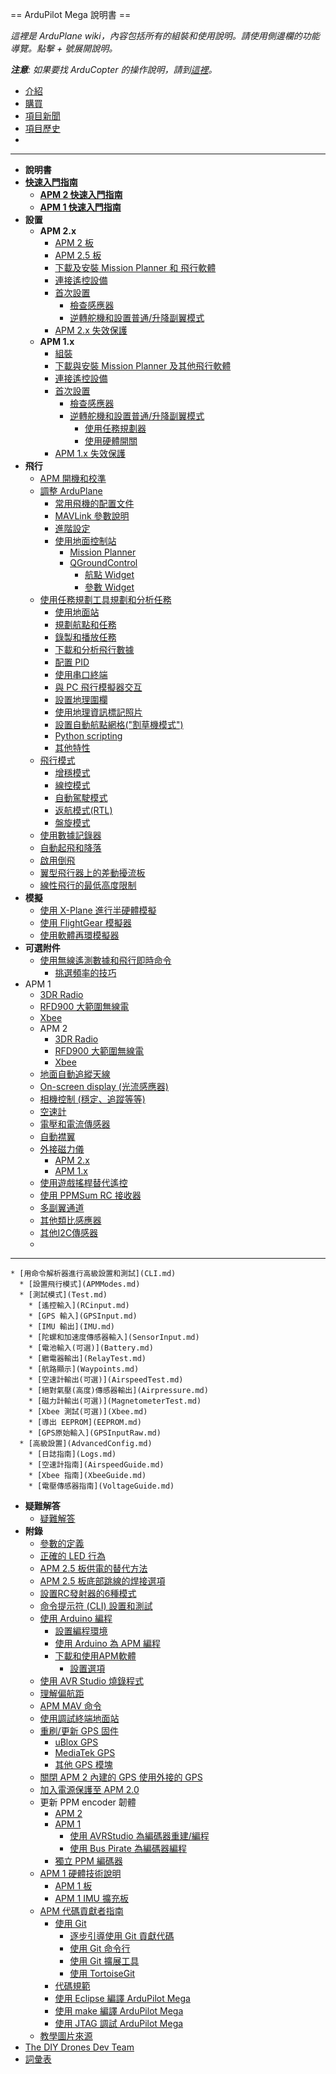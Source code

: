 ﻿== ArduPilot Mega 說明書 ==

_這裡是 ArduPlane wiki，內容包括所有的組裝和使用說明。請使用側邊欄的功能導覽。點擊 + 號展開說明。_

_**注意**: 如果要找 ArduCopter 的操作說明，請到[這裡](http://code.google.com/p/arducopter/wiki/)。_

  * [介紹](Introduction.md)
  * [購買](Get.md)
  * [項目新聞](News.md)
  * [項目歷史](History.md)
  * 
---

  * **說明書**
  * **[快速入門指南](ArduPlaneQuick.md)**
    * **[APM 2 快速入門指南](APM2Quick.md)**
    * **[APM 1 快速入門指南](Quick.md)**
  * **設置**
    * **APM 2.x**
      * [APM 2 板](APM2board.md)
      * [APM 2.5 板](APM25board.md)
      * [下載及安裝 Mission Planner 和 飛行軟體](MPInstallation.md)
      * [連接遙控設備](APM2RC.md)
      * [首次設置](APM2RCSetup.md)
        * [檢查感應器](AMP2SensorCheck.md)
        * [逆轉舵機和設置普通/升降副翼模式](APM2ReversingTop.md)
      * [APM 2.x 失效保護](APM2xFailsafe.md)
    * **APM 1.x**
      * [組裝](Assembly.md)
      * [下載與安裝 Mission Planner 及其他飛行軟體](MPInstallation1.md)
      * [連接遙控設備](RC.md)
      * [首次設置](RCSetup.md)
        * [檢查感應器](SensorCheck.md)
        * [逆轉舵機和設置普通/升降副翼模式](ReversingTop.md)
          * [使用任務規劃器](MavReversing.md)
          * [使用硬體開關](Reversing.md)
      * [APM 1.x 失效保護](Failsafe.md)
  * **飛行**
    * [APM 開機和校準](StartingArduPilotMega.md)
    * [調整 ArduPlane](Tuning.md)
      * [常用飛機的配置文件](ConfigFiles.md)
      * [MAVLink 參數說明](MAVParam.md)
      * [進階設定](APM_Config.md)
      * [使用地面控制站](GroundStation.md)
        * [Mission Planner](MissionPlanner.md)
        * [QGroundControl](QGC.md)
          * [航點 Widget](QGCWaypointWidget.md)
          * [參數 Widget](QGCParameterWidget.md)
    * [使用任務規劃工具規劃和分析任務](Mission.md)
      * [使用地面站](MPGCS.md)
      * [規劃航點和任務](MPWaypoint.md)
      * [錄製和播放任務](MPTlog.md)
      * [下載和分析飛行數據](MPDatalog.md)
      * [配置 PID](MPPID.md)
      * [使用串口終端](MPTerminal.md)
      * [與 PC 飛行模擬器交互](Xplane.md)
      * [設置地理圍欄](GeoFencing.md)
      * [使用地理資訊標記照片](Geotagging.md)
      * [設置自動航點網格("割草機模式")](AutoWP.md)
      * [Python scripting](Python.md)
      * [其他特性](MPOther.md)
    * [飛行模式](FlightModes.md)
      * [增穩模式](FlightModesStabilize.md)
      * [線控模式](FlightModesFlyByWire.md)
      * [自動駕駛模式](FlightModesAutoPilot.md)
      * [返航模式(RTL)](FlightModesReturnToLaunch.md)
      * [盤旋模式](FlightModesLoiter.md)
    * [使用數據記錄器](Datalogging.md)
    * [自動起飛和降落](AutoLand.md)
    * [啟用倒飛](InvertedFlight.md)
    * [翼型飛行器上的差動擾流板](Dspoiler.md)
    * [線性飛行的最低高度限制](FBWLowALT.md)
  * **模擬**
    * [使用 X-Plane 進行半硬體模擬](Xplane.md)
    * [使用 FlightGear 模擬器](FlightGear.md)
    * [使用軟體再環模擬器](SITL.md)
  * **可選附件**
    * [使用無線遙測數據和飛行即時命令](Telem.md)
      * [挑選頻率的技巧](Frequencies.md)
  * APM 1
    * [3DR Radio](APM13DRadio.md)
    * [RFD900 大範圍無線電](RFD900Radio.md)
    * [Xbee](APM1Wireless.md)
    * APM 2
      * [3DR Radio](3DRadio.md)
      * [RFD900 大範圍無線電](RFD900Radio.md)
      * [Xbee](APM2Wireless.md)
    * [地面自動追縱天線](AntennaTracking.md)
    * [On-screen display (光流感應器)](OSD.md)
    * [相機控制 (穩定、追蹤等等)](Tracking.md)
    * [空速計](Airspeed.md)
    * [電壓和電流傳感器](Voltage.md)
    * [自動襟翼](Flaps.md)
    * [外接磁力儀](Magnetometer.md)
      * [APM 2.x](MagAPM2.md)
      * [APM 1.x](MagAPM1.md)
    * [使用遊戲搖桿替代遙控](Joystick.md)
    * [使用 PPMSum RC 接收器](PPMSum.md)
    * [多副翼通道](MultipleAilerons.md)
    * [其他類比感應器](Analog.md)
    * [其他I2C傳感器](I2C.md)
    * 
---

    * [用命令解析器進行高級設置和測試](CLI.md)
      * [設置飛行模式](APMModes.md)
      * [測試模式](Test.md)
        * [遙控輸入](RCinput.md)
        * [GPS 輸入](GPSInput.md)
        * [IMU 輸出](IMU.md)
        * [陀螺和加速度傳感器輸入](SensorInput.md)
        * [電池輸入(可選)](Battery.md)
        * [繼電器輸出](RelayTest.md)
        * [航路顯示](Waypoints.md)
        * [空速計輸出(可選)](AirspeedTest.md)
        * [絕對氣壓(高度)傳感器輸出](Airpressure.md)
        * [磁力計輸出(可選)](MagnetometerTest.md)
        * [Xbee 測試(可選)](Xbee.md)
        * [導出 EEPROM](EEPROM.md)
        * [GPS原始輸入](GPSInputRaw.md)
      * [高級設置](AdvancedConfig.md)
        * [日誌指南](Logs.md)
        * [空速計指南](AirspeedGuide.md)
        * [Xbee 指南](XbeeGuide.md)
        * [電壓傳感器指南](VoltageGuide.md)
  * **疑難解答**
    * [疑難解答](Troubleshooting.md)
  * **附錄**
    * [參數的定義](APM_Parameters.md)
    * [正確的 LED 行為](LED.md)
    * [APM 2.5 板供電的替代方法](APM25Power.md)
    * [APM 2.5 板底部跳線的焊接選項](SolderJumpers.md)
    * [設置RC發射器的6種模式](Sixmodes.md)
    * [命令提示符 (CLI) 設置和測試](CLI.md)
    * [使用 Arduino 編程](Programming.md)
      * [設置編程環境](ProgrammingSettingUp.md)
      * [使用 Arduino 為 APM 編程](ProgrammingArduino.md)
      * [下載和使用APM軟體](Code.md)
        * [設置選項](APM_Config.md)
    * [使用 AVR Studio 燒錄程式](APM_External_Editor_Tutorial.md)
    * [理解偏航距](CrossTrack.md)
    * [APM MAV 命令](MAVLink.md)
    * [使用調試終端地面站](DebugTerminal.md)
    * [重刷/更新 GPS 固件](http://code.google.com/p/ardupilot/wiki/GPSFirmware)
      * [uBlox GPS](http://code.google.com/p/ardupilot/wiki/ublox)
      * [MediaTek GPS](http://code.google.com/p/ardupilot/wiki/MediaTek)
      * [其他 GPS 模塊](http://code.google.com/p/ardupilot/wiki/GenericGPS)
    * [關閉 APM 2 內建的 GPS 使用外接的 GPS](AMP2GPS.md)
    * [加入電源保護至 APM 2.0](APM2Protection.md)
    * 更新 PPM encoder 韌體
      * [APM 2](APM2Encoder.md)
      * [APM 1](APM1Encoder.md)
        * [使用 AVRStudio 為編碼器重建/編程](AVRStudio.md)
        * [使用 Bus Pirate 為編碼器編程](BusPirate.md)
      * [獨立 PPM 編碼器](Encoder.md)
    * [APM 1 硬體技術說明](HardwareDetails.md)
      * [APM 1 板](Hardware.md)
      * [APM 1 IMU 擴充板](IMUHardware.md)
    * [APM 代碼貢獻者指南](Guide.md)
      * [使用 Git](Git.md)
        * [逐步引導使用 Git 貢獻代碼](GitGuide.md)
        * [使用 Git 命令行](GitCLI.md)
        * [使用 Git 擴展工具](GitExtension.md)
        * [使用 TortoiseGit](GitTortoise.md)
      * [代碼規範](Naming.md)
      * [使用 Eclipse 編譯 ArduPilot Mega](Eclipse.md)
      * [使用 make 編譯 ArduPilot Mega](BuildingWithMake.md)
      * [使用 JTAG 調試 ArduPilot Mega](JTAG.md)
    * [教學圖片來源](APM2_Graphics.md)
  * [The DIY Drones Dev Team](DevTeam.md)
  * [詞彙表](Glossary.md)